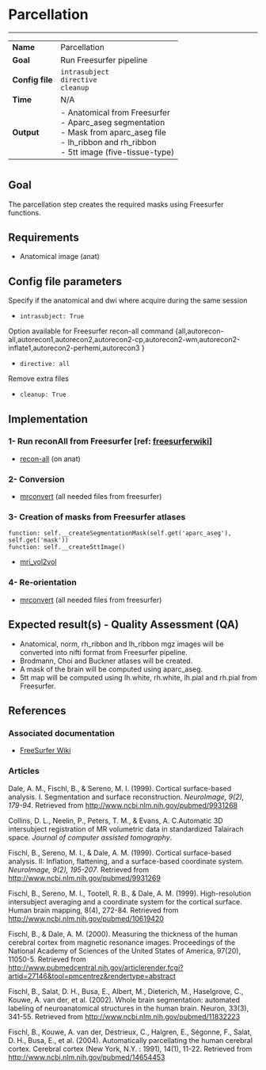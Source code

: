 # Parcellation
---

|                |                                                       |
|----------------|-------------------------------------------------------|
|**Name**        | Parcellation                                          |
|**Goal**        | Run Freesurfer pipeline                               |
|**Config file** | `intrasubject` <br />`directive`<br />`cleanup` |
|**Time**        | N/A                                                   |
|**Output**      | - Anatomical from Freesurfer <br> - Aparc_aseg segmentation <br> - Mask from aparc_aseg file <br> - lh_ribbon and rh_ribbon <br> - 5tt image (five-tissue-type)|

#

## Goal

The parcellation step creates the required masks using Freesurfer functions.

## Requirements

- Anatomical image (anat)

## Config file parameters

Specify if the anatomical and dwi where acquire during the same session<br />
- `intrasubject: True`<br />

Option available for Freesurfer recon-all command {all,autorecon-all,autorecon1,autorecon2,autorecon2-cp,autorecon2-wm,autorecon2-inflate1,autorecon2-perhemi,autorecon3 }<br />
- `directive: all`<br />

Remove extra files<br />
- `cleanup: True`<br />

## Implementation

### 1- Run reconAll from Freesurfer [ref: [freesurferwiki](#wikiFS)]

- [recon-all](https://surfer.nmr.mgh.harvard.edu/fswiki/recon-all) (on anat)

### 2- Conversion

- [mrconvert](https://github.com/MRtrix3/mrtrix3/wiki/mrconvert) (all needed files from freesurfer)

### 3- Creation of masks from Freesurfer atlases

```{.python}
function: self.__createSegmentationMask(self.get('aparc_aseg'), self.get('mask'))
function: self.__create5ttImage()
```

- [mri_vol2vol]()

### 4- Re-orientation

- [mrconvert](https://github.com/MRtrix3/mrtrix3/wiki/mrconvert) (all needed files from freesurfer)

## Expected result(s) - Quality Assessment (QA)

- Anatomical, norm, rh_ribbon and lh_ribbon mgz images will be converted into nifti format from Freesurfer pipeline.
- Brodmann, Choi and Buckner atlases will be created.
- A mask of the brain will be computed using aparc_aseg.
- 5tt map will be computed using lh.white, rh.white, lh.pial and rh.pial from Freesurfer.

## References

### Associated documentation

- <a name="wikiFS"></a>[FreeSurfer Wiki](http://freesurfer.net/fswiki)

### Articles

Dale, A. M., Fischl, B., & Sereno, M. I. (1999). Cortical surface-based analysis. I. Segmentation and surface reconstruction. *NeuroImage, 9(2), 179-94*. Retrieved from http://www.ncbi.nlm.nih.gov/pubmed/9931268

Collins, D. L., Neelin, P., Peters, T. M., & Evans, A. C.Automatic 3D intersubject registration of MR volumetric data in standardized Talairach space. *Journal of computer assisted tomography*.

Fischl, B., Sereno, M. I., & Dale, A. M. (1999). Cortical surface-based analysis. II: Inflation, flattening, and a surface-based coordinate system. *NeuroImage, 9(2), 195-207*. Retrieved from http://www.ncbi.nlm.nih.gov/pubmed/9931269

Fischl, B., Sereno, M. I., Tootell, R. B., & Dale, A. M. (1999). High-resolution intersubject averaging and a coordinate system for the cortical surface. Human brain mapping, 8(4), 272-84. Retrieved from http://www.ncbi.nlm.nih.gov/pubmed/10619420

Fischl, B., & Dale, A. M. (2000). Measuring the thickness of the human cerebral cortex from magnetic resonance images. Proceedings of the National Academy of Sciences of the United States of America, 97(20), 11050-5. Retrieved from http://www.pubmedcentral.nih.gov/articlerender.fcgi?artid=27146&tool=pmcentrez&rendertype=abstract

Fischl, B., Salat, D. H., Busa, E., Albert, M., Dieterich, M., Haselgrove, C., Kouwe, A. van der, et al. (2002). Whole brain segmentation: automated labeling of neuroanatomical structures in the human brain. Neuron, 33(3), 341-55. Retrieved from http://www.ncbi.nlm.nih.gov/pubmed/11832223

Fischl, B., Kouwe, A. van der, Destrieux, C., Halgren, E., Ségonne, F., Salat, D. H., Busa, E., et al. (2004). Automatically parcellating the human cerebral cortex. Cerebral cortex (New York, N.Y. : 1991), 14(1), 11-22. Retrieved from http://www.ncbi.nlm.nih.gov/pubmed/14654453

